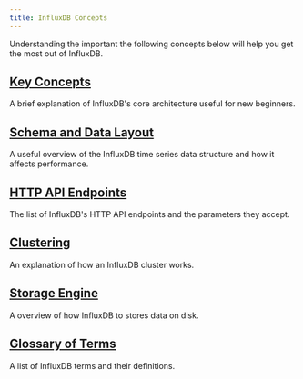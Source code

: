 ```yaml
---
title: InfluxDB Concepts
---
```


Understanding the important the following concepts below will help you get the most out of InfluxDB.

## [Key Concepts](/docs/v0.9/concepts/key_concepts.html)

A brief explanation of InfluxDB's core architecture useful for new beginners.

## [Schema and Data Layout](/docs/v0.9/concepts/schema_and_data_layout.html)

A useful overview of the InfluxDB time series data structure and how it affects performance.

## [HTTP API Endpoints](/docs/v0.9/concepts/api.html)

The list of InfluxDB's HTTP API endpoints and the parameters they accept.

## [Clustering](/docs/v0.9/concepts/clustering.html)

An explanation of how an InfluxDB cluster works.

## [Storage Engine](/docs/v0.9/concepts/storage_engine.html)

A overview of how InfluxDB to stores data on disk.

## [Glossary of Terms](/docs/v0.9/concepts/glossary.html)

A list of InfluxDB terms and their definitions.
